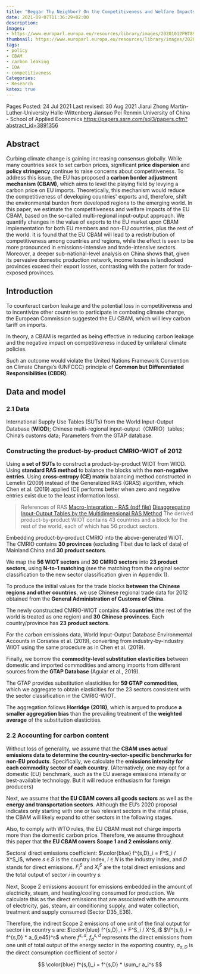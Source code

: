 ```yaml
---
title: "Beggar Thy Neighbor? On the Competitiveness and Welfare Impacts of the EU’s Proposed Carbon Border Adjustment Mechanism"
date: 2021-09-07T11:36:29+02:00
description:
images:
- https://www.europarl.europa.eu/resources/library/images/20201012PHT89108/20201012PHT89108-ml.png
thumbnail: https://www.europarl.europa.eu/resources/library/images/20201012PHT89108/20201012PHT89108-ml.png
tags:
- policy
- CBAM
- carbon leaking
- IOA
- competitiveness
Categories:
- Research
katex: true
---
```


Pages Posted: 24 Jul 2021 Last revised: 30 Aug 2021
Jiarui Zhong
Martin-Luther-University Halle-Wittenberg
Jiansuo Pei
Renmin University of China - School of Applied Economics
https://papers.ssrn.com/sol3/papers.cfm?abstract_id=3891356

## Abstract

Curbing climate change is gaining increasing consensus globally. While many countries seek to set carbon prices, significant **price dispersion** and **policy stringency** continue to raise concerns about competitiveness. To address this issue, the EU has proposed a **carbon border adjustment mechanism (CBAM)**, which aims to level the playing field by levying a carbon price on EU imports. Theoretically, this mechanism would reduce the competitiveness of developing countries' exports and, therefore, shift the environmental burden from developed regions to the emerging world. In this paper, we estimate the competitiveness and welfare impacts of the EU CBAM, based on the so-called multi-regional input-output approach. We quantify changes in the value of exports to the EU market upon CBAM implementation for both EU members and non-EU countries, plus the rest of the world. It is found that the EU CBAM will lead to a redistribution of competitiveness among countries and regions, while the effect is seen to be more pronounced in emissions-intensive and trade-intensive sectors. Moreover, a deeper sub-national-level analysis on China shows that, given its pervasive domestic production network, income losses in landlocked provinces exceed their export losses, contrasting with the pattern for trade-exposed provinces.

## Introduction

To counteract carbon leakage and the potential loss in competitiveness and to incentivize other countries to participate in combating climate change, the European Commission suggested the EU CBAM, which will levy carbon tariff on imports.

In theory, a CBAM is regarded as being effective in reducing carbon leakage and the negative impact on competitiveness induced by unilateral climate policies.

Such an outcome would violate the United Nations Framework Convention on Climate Change’s (UNFCCC) principle of **Common but Differentiated Responsibilities (CBDR)**.

## Data and model
### 2.1 Data
International Supply Use Tables (SUTs) from the World Input-Output Database (**WIOD**);
Chinese multi-regional input-output（CMRIO）tables;
China’s customs data;
Parameters from the GTAP database.
### Constructing the product-by-product CMRIO-WIOT of 2012
Using **a set of SUTs** to construct a product-by-product WIOT from WIOD.
Using **standard RAS method** to balance the blocks with the **non-negative entries**.
Using **cross-entropy (CE) matrix** balancing method constructed in Lemelin (2009) instead of the Generalized RAS (GRAS) algorithm, which Chen et al. (2019) applied (CE performs better when zero and negative entries exist due to the least information loss).

>References of RAS
[Macro-Integration - RAS (pdf file)](https://ec.europa.eu/eurostat/cros/system/files/Macro-Integration-03-M-RAS%20v1.0.pdf)
[Disaggregating Input-Output Tables by the Multidimensional RAS Method](https://arxiv.org/pdf/1704.07814.pdf)
The derived product-by-product WIOT contains 43 countries and a block for the rest of the world, each of which has 56 product sectors.

Embedding product-by-product CMRIO into the above-generated WIOT. The CMRIO contains **30 provinces** (excluding Tibet due to lack of data) of Mainland China and **30 product sectors**.

We map the **56 WIOT sectors** and **30 CMRIO sectors** into **23 product sectors**, using **N-to-1 matching** (see the matching from the original sector classification to the new sector classification given in Appendix 1).

To produce the initial values for the trade blocks **between the Chinese regions and other countries**, we use Chinese regional trade data for 2012 obtained from the **General Administration of Customs of China**.

The newly constructed CMRIO-WIOT contains **43 countries** (the rest of the world is treated as one region) and **30 Chinese provinces**. Each country/province has **23 product sectors**.

For the carbon emissions data, World Input-Output Database Environmental Accounts in Corsatea et al. (2019), converting from industry-by-industry WIOT using the same procedure as in Chen et al. (2019).

Finally, we borrow the **commodity-level substitution elasticities** between domestic and imported commodities and among imports from different sources from the **GTAP Database** (Aguiar et al., 2019).

The GTAP provides substitution elasticities for **59 GTAP commodities**, which we aggregate to obtain elasticities for the 23 sectors consistent with the sector classification in the CMRIO-WIOT.

The aggregation follows **Horridge (2018)**, which is argued to produce **a smaller aggregation bias** than the prevailing treatment of the **weighted average** of the substitution elasticities.

### 2.2 Accounting for carbon content

Without loss of generality, we assume that the **CBAM uses actual emissions data to determine the country-sector-specific benchmarks for non-EU products**. Specifically, we calculate the **emissions intensity for each commodity sector of each country**. (Alternatively, one may opt for a domestic (EU) benchmark, such as the EU average emissions intensity or best-available technology. But it will reduce enthusiasm for foreign producers)

Next, we assume that **the EU CBAM covers all goods sectors** as well as the **energy and transportation sectors**. Although the EU’s 2020 proposal indicates only starting with one or two relevant sectors in the initial phase, the CBAM will likely expand to other sectors in the following stages.

Also, to comply with WTO rules, the EU CBAM must not charge imports more than the domestic carbon price. Therefore, we assume throughout this paper that **the EU CBAM covers Scope 1 and 2 emissions only**.

Sectoral direct emissions coefficient: $\color{blue} f^{s,D}_i = F^S_i / X^S_i$, where 𝑠 ∈ 𝑆 is the country index, 𝑖 ∈ 𝑁 is the industry index, and 𝐷 stands for direct emissions. $F^S_i$ and $X^S_i$ are the total direct emissions and the total output of sector 𝑖 in country 𝑠.

Next, Scope 2 emissions account for emissions embedded in the amount of electricity, steam, and heating/cooling consumed for production. We calculate this as the direct emissions that are associated with the amounts of electricity, gas, steam, air conditioning supply, and water collection, treatment and supply consumed (Sector D35_E36).

Therefore, the indirect Scope 2 emissions of one unit of the final output for sector i in country s are:
$\color{blue} f^{s,D}_i = F^S_i / X^S_i$
$\f^{s,l}_i = f^{s,D} * a_{i,e45}^s$
where $f^{s ,d}$, $f^{s,d}_d$
represents the direct emissions from one unit of total output of the energy sector in the exporting country, $a_{a , D}$ is the direct consumption coefficient of sector 𝑖

$$
\color{blue} f^{s,l}_i = f^{s,D} * \sum_r a_i^s
$$
